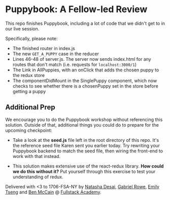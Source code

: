 # Puppybook: A Fellow-led Review

This repo finishes Puppybook, including a lot of code that we didn't get to in our live session.

Specifically, please note:

- The finished router in index.js
- The new ```GET_A_PUPPY``` case in the reducer
- Lines 46-48 of server.js. The server now sends index.html for any routes that don't match (i.e. requests for ```localhost:3000/1```)
- The Link in AllPuppies, with an onClick that adds the chosen puppy to the redux store
- The componentDidMount in the SinglePuppy component, which now checks to see whether there is a chosenPuppy set in the store before getting a puppy

## Additional Prep

We encourage you to do the Puppybook workshop without referencing this solution. Outside of that, additional things you could do to prepare for the upcoming checkpoint:

- Take a look at the **seed.js** file left in the root directory of this repo. It's the reference seed file Karen sent you earlier today. Try rewriting your Puppybook backend to match the seed file, then wiring the front-end to work with that instead.

- This solution makes extensive use of the react-redux library. **How could we do this without it?** Put yourself through this exercise to test your understanding of redux.

Delivered with <3 to 1706-FSA-NY by [Natasha Desai](https://github.com/tashadesai/), [Gabriel Rowe](https://github.com/gabrielwr), [Emily Tseng](https://github.com/emtseng) and [Ben McCain](https://github.com/benjmac) @ [Fullstack Academy](https://github.com/FullstackAcademy/).

